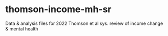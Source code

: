# thomson-income-mh-sr
 Data & analysis files for 2022 Thomson et al sys. review of income change & mental health
